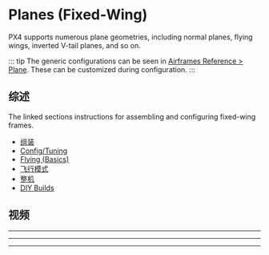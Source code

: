 # Planes (Fixed-Wing)

PX4 supports numerous plane geometries, including normal planes, flying wings, inverted V-tail planes, and so on.

::: tip
The generic configurations can be seen in [Airframes Reference > Plane](../airframes/airframe_reference.md#plane). These can be customized during configuration. :::

## 综述

The linked sections instructions for assembling and configuring fixed-wing frames.

<!-- Features? -->

- [组装](../assembly/assembly_fw.md)
- [Config/Tuning](../config_fw/index.md)
- [Flying (Basics)](../flying/basic_flying_fw.md)
- [飞行模式](../flight_modes_fw/index.md)
- [整机](../complete_vehicles_fw/index.md)
- [DIY Builds](../frames_plane/diy_builds.md)

## 视频


<lite-youtube videoid="VqNWwIPWJb0" params="ab_channel=ChrisSeto" title="Reptile Dragon 2 Demo Flight For Px4 Log Review"/>

---

<lite-youtube videoid="vMFCi3G5s6E" title="PX4 Turbo Timber Spot Landing"/>

---

<lite-youtube videoid="1DUV7QjcXrA" title="Px4 Turbo timber Evolution Short Flight"/>

---

<lite-youtube videoid="8m4_NpTQn0E" title="Solar-powered 81 hour endurance world record flight"/>
